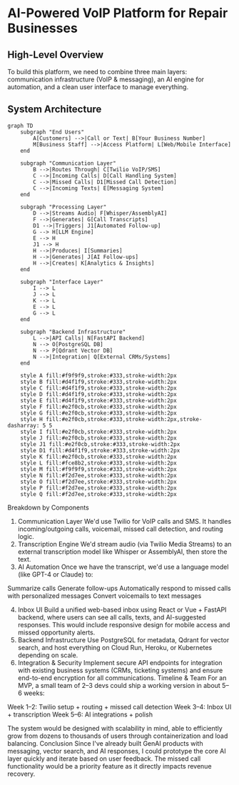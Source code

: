 # AI-Powered VoIP Platform for Repair Businesses

## High-Level Overview
To build this platform, we need to combine three main layers: communication infrastructure (VoIP & messaging), an AI engine for automation, and a clean user interface to manage everything.

## System Architecture
```mermaid
graph TD
    subgraph "End Users"
        A[Customers] -->|Call or Text| B[Your Business Number]
        M[Business Staff] -->|Access Platform| L[Web/Mobile Interface]
    end
    
    subgraph "Communication Layer"
        B -->|Routes Through| C[Twilio VoIP/SMS]
        C -->|Incoming Calls| D[Call Handling System]
        C -->|Missed Calls| D1[Missed Call Detection]
        C -->|Incoming Texts| E[Messaging System]
    end
    
    subgraph "Processing Layer"
        D -->|Streams Audio| F[Whisper/AssemblyAI]
        F -->|Generates| G[Call Transcripts]
        D1 -->|Triggers| J1[Automated Follow-up]
        G --> H[LLM Engine]
        E --> H
        J1 --> H
        H -->|Produces| I[Summaries]
        H -->|Generates| J[AI Follow-ups]
        H -->|Creates| K[Analytics & Insights]
    end
    
    subgraph "Interface Layer"
        I --> L
        J --> L
        K --> L
        E --> L
        G --> L
    end
    
    subgraph "Backend Infrastructure"
        L -->|API Calls| N[FastAPI Backend]
        N --> O[PostgreSQL DB]
        N --> P[Qdrant Vector DB]
        N -->|Integration| Q[External CRMs/Systems]
    end
    
    style A fill:#f9f9f9,stroke:#333,stroke-width:2px
    style B fill:#d4f1f9,stroke:#333,stroke-width:2px
    style C fill:#d4f1f9,stroke:#333,stroke-width:2px
    style D fill:#d4f1f9,stroke:#333,stroke-width:2px
    style E fill:#d4f1f9,stroke:#333,stroke-width:2px
    style F fill:#e2f0cb,stroke:#333,stroke-width:2px
    style G fill:#e2f0cb,stroke:#333,stroke-width:2px
    style H fill:#e2f0cb,stroke:#333,stroke-width:2px,stroke-dasharray: 5 5
    style I fill:#e2f0cb,stroke:#333,stroke-width:2px
    style J fill:#e2f0cb,stroke:#333,stroke-width:2px
    style J1 fill:#e2f0cb,stroke:#333,stroke-width:2px
    style D1 fill:#d4f1f9,stroke:#333,stroke-width:2px
    style K fill:#e2f0cb,stroke:#333,stroke-width:2px
    style L fill:#fce8b2,stroke:#333,stroke-width:2px
    style M fill:#f9f9f9,stroke:#333,stroke-width:2px
    style N fill:#f2d7ee,stroke:#333,stroke-width:2px
    style O fill:#f2d7ee,stroke:#333,stroke-width:2px
    style P fill:#f2d7ee,stroke:#333,stroke-width:2px
    style Q fill:#f2d7ee,stroke:#333,stroke-width:2px
```

Breakdown by Components
1. Communication Layer
We'd use Twilio for VoIP calls and SMS. It handles incoming/outgoing calls, voicemail, missed call detection, and routing logic.
2. Transcription Engine
We'd stream audio (via Twilio Media Streams) to an external transcription model like Whisper or AssemblyAI, then store the text.
3. AI Automation
Once we have the transcript, we'd use a language model (like GPT-4 or Claude) to:

Summarize calls
Generate follow-ups
Automatically respond to missed calls with personalized messages
Convert voicemails to text messages

4. Inbox UI
Build a unified web-based inbox using React or Vue + FastAPI backend, where users can see all calls, texts, and AI-suggested responses. This would include responsive design for mobile access and missed opportunity alerts.
5. Backend Infrastructure
Use PostgreSQL for metadata, Qdrant for vector search, and host everything on Cloud Run, Heroku, or Kubernetes depending on scale.
6. Integration & Security
Implement secure API endpoints for integration with existing business systems (CRMs, ticketing systems) and ensure end-to-end encryption for all communications.
Timeline & Team
For an MVP, a small team of 2–3 devs could ship a working version in about 5–6 weeks:

Week 1–2: Twilio setup + routing + missed call detection
Week 3–4: Inbox UI + transcription
Week 5–6: AI integrations + polish

The system would be designed with scalability in mind, able to efficiently grow from dozens to thousands of users through containerization and load balancing.
Conclusion
Since I've already built GenAI products with messaging, vector search, and AI responses, I could prototype the core AI layer quickly and iterate based on user feedback. The missed call functionality would be a priority feature as it directly impacts revenue recovery.
